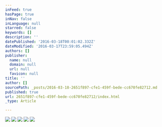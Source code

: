 ```yaml
---
inFeed: true
hasPage: true
inNav: false
inLanguage: null
starred: false
keywords: []
description: ''
datePublished: '2016-03-18T00:01:02.332Z'
dateModified: '2016-03-17T23:59:05.494Z'
authors: []
publisher:
  name: null
  domain: null
  url: null
  favicon: null
title: ''
author: []
sourcePath: _posts/2016-03-18-2651f897-cfe1-459f-bede-cc670fe82712.md
published: true
url: 2651f897-cfe1-459f-bede-cc670fe82712/index.html
_type: Article

---
```

![](https://the-grid-user-content.s3-us-west-2.amazonaws.com/66628820-c745-4336-ad3b-afb9432c600f.jpg)
![](https://the-grid-user-content.s3-us-west-2.amazonaws.com/abfc7460-b6ff-43f5-8bed-e200190eb4aa.jpg)
![](https://the-grid-user-content.s3-us-west-2.amazonaws.com/3134c191-a81d-465a-b9f6-51943d9efc6a.jpg)
![](https://the-grid-user-content.s3-us-west-2.amazonaws.com/9aac61d3-beeb-4427-9239-cd7e0b3b9aba.jpg)
![](https://the-grid-user-content.s3-us-west-2.amazonaws.com/b734279d-cb87-4dbf-804e-f952b0a03482.jpg)